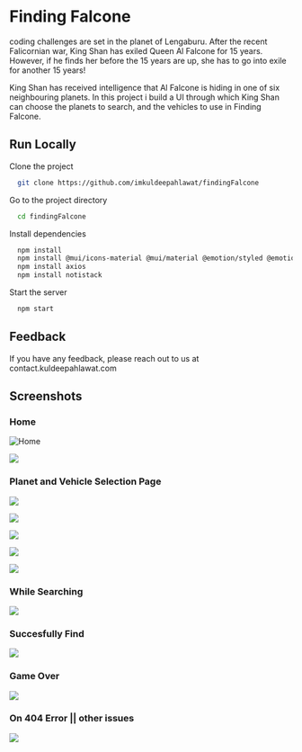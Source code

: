 
# Finding Falcone

coding challenges are set in the planet of Lengaburu. After the recent Falicornian war, King Shan has exiled Queen Al Falcone for 15 years. However, if he finds her before the 15 years are up, she has to go into exile for another 15 years!

King Shan has received intelligence that Al Falcone is hiding in one of six neighbouring planets. In this project i build a UI through which King Shan can choose the planets to search, and the vehicles to use in Finding Falcone.


## Run Locally

Clone the project

```bash
  git clone https://github.com/imkuldeepahlawat/findingFalcone
```

Go to the project directory

```bash
  cd findingFalcone
```

Install dependencies

```bash
  npm install
  npm install @mui/icons-material @mui/material @emotion/styled @emotion/react
  npm install axios
  npm install notistack
```

Start the server

```bash
  npm start
```


## Feedback

If you have any feedback, please reach out to us at contact.kuldeepahlawat.com


## Screenshots

### Home
![Home](https://github.com/imkuldeepahlawat/findingFalcone/assets/84150035/6dee82c5-7dec-482c-9e12-05467bd7d3bc)

![](https://github.com/imkuldeepahlawat/findingFalcone/assets/84150035/8702ce4e-dcf0-489e-b306-3852615143c5)
### Planet and Vehicle Selection Page
![](https://github.com/imkuldeepahlawat/findingFalcone/assets/84150035/a0e6b092-b1a7-4eb3-9ca9-d60f47039515)

![](https://github.com/imkuldeepahlawat/findingFalcone/assets/84150035/8d43e907-7cf7-4c09-b5b6-8a5c81b7af92)

![](https://github.com/imkuldeepahlawat/findingFalcone/assets/84150035/ed1f17cb-d99b-4297-b9ea-a29478ea61e1)

![](https://github.com/imkuldeepahlawat/findingFalcone/assets/84150035/05f4e261-3825-4cd8-a80b-16af52f72049)

![](https://github.com/imkuldeepahlawat/findingFalcone/assets/84150035/5eb84281-2e79-4238-a5be-1d7555bfbe3a)

### While Searching

![](https://github.com/imkuldeepahlawat/findingFalcone/assets/84150035/6fc032c2-de9e-4700-9686-0c4c4cfbf057)

### Succesfully Find

![](https://github.com/imkuldeepahlawat/findingFalcone/assets/84150035/ed633c9c-84c5-4aec-8e72-be671fd969d5)

### Game Over

![](https://github.com/imkuldeepahlawat/findingFalcone/assets/84150035/14128be6-0058-4aba-9df8-44d4bbc87c5a)

### On 404 Error || other issues

![](https://github.com/imkuldeepahlawat/findingFalcone/assets/84150035/d7e08d4b-c425-4150-a629-d24cfb4ed622)





